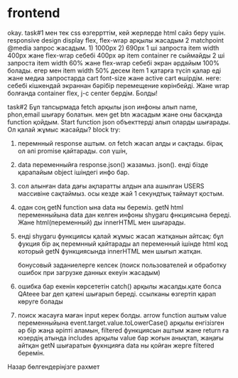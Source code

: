 # frontend

okay.
task#1
мен тек css өзгеррттім, кей жерлерде html сайз беру үшін.
responsive design display flex, flex-wrap арқылы жасадым 
2 matchpoint @media запрос жасадым. 1) 1000px 2) 690px
1 ші запроста item width 400px жане flex-wrap себебі 400px әр item container ге сыймайды
2 ші запроста item width 60% жане flex-wrap себебі экран әрдайым 100% болады. егер мен item width 50% десем item 1 қатарға түсіп қалар еді
жане медиа запростарда cart font-size жане active cart өшірдім. неге: себебі кішкендай экраннан бәрібір перемещение көрінбейді.
Жане wrap болғанда container flex, j-c center бердім. Болды!








task#2
Бұл тапсырмада fetch арқылы json инфоны алып name, phon,email шығару болатын.
мен get btn жасадым жане оны басқанда function қойдым. 
Start function json объекттерді алып оларды шығарады.
Ол қалай жұмыс жасайды?
block try:
1) перемнный response аштым. ол fetch жасап алды и сақтады. бірақ ол әлі promise қайтарады. сол үшін,
2) data переменныйға response.json() жазамыз. json(). енді бізде қарапайым object iшіндегі инфо бар.
3) сол алынған data дағы ақпаратты алдын ала ашылған USERS массивіне сақтаймыз. осы кезде жай 1 секундтық таймаут қостым.
4) одан соң getN function ына data ны береміз. getN html переменныйына data дан келген инфоны shygaru фнкциясына береді. Жане html(переменный) ды innerHTML мен шығарады.
5) енді shygaru функциясы қалай жұмыс жасап жатқанын айтсақ: бұл фукция бір ақ перемнный қайтарады ал переменный ішінде html код который getN функциясында innerHTML мен шығып жатқан.

   бонусовый заданиелерге келсек (поиск пользователей и обработку ошибок при загрузке данных екеуін жасадым)
1) ошибка бар екенін көрсететін catch() арқылы жасалды.қате болса QAteee bar деп қатені шығарып береді. ссылканы өзгертіп қарап көруге болады 
2) поиск жасауға маған input керек болды. arrow function аштым value переменныйына event.target.value.toLowerCase() арқылы енгізізген әр бір жаңа әріпті аламын, filtered функциясын аштым жане return ға юзердің атында includes арқылы value бар жоғын анықтап, жаңағы айтқан getN шығаратын фукнцияға data ны қойған жерге filtered беремін.


Назар бөлгендеріңізге рахмет
























